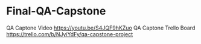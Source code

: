 # Final-QA-Capstone
QA Captone Video https://youtu.be/S4JQF9hKZuo
QA Captone Trello Board https://trello.com/b/NJyiYdFy/qa-capstone-project
